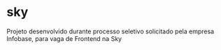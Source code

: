 # sky
Projeto desenvolvido durante processo seletivo solicitado pela empresa Infobase, para vaga de Frontend na Sky
